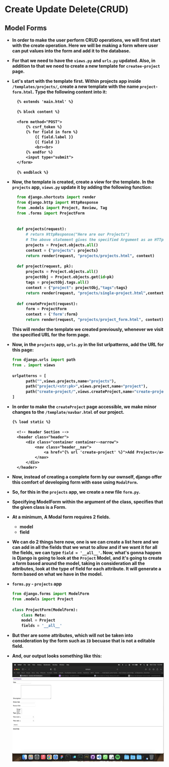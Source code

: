<strong>
<p align="justify">

# Create Update Delete(CRUD)

## Model Forms

- In order to make the user perform CRUD operations, we will first start with the create operation. Here we will be making a form where user can put values into the form and add it to the database.
- For that we need to have the `views.py` and `urls.py` updated. Also, in addition to that we need to create a new template for `createe-project` page.
- Let's start with the template first. Within projects app inside `/templates/projects/`, create a new template with the name `project-form.html`. Type the following content into it:
  
  ```Jinja
    {% extends 'main.html' %}

    {% block content %}

    <form method="POST">
        {% csrf_token %}
        {% for field in form %}
            {{ field.label }}
            {{ field }}
            <br><br>
        {% endfor %}
        <input type="submit">
    </form>

    {% endblock %}
  ```

- Now, the template is created, create a view for the template. In the `projects` app, `views.py` update it by adding the following function:
  
  ```python
    from django.shortcuts import render
    from django.http import HttpResponse
    from .models import Project, Review, Tag
    from .forms import ProjectForm


    def projects(request):
        # return HttpResponse("Here are our Projects")
        # The above statement gives the specified Argument as an HTTpResponse.
        projects = Project.objects.all()
        context = {"projects": projects}
        return render(request, "projects/projects.html", context)

    def project(request, pk):
        projects = Project.objects.all()
        projectObj = Project.objects.get(id=pk)
        tags = projectObj.tags.all()
        context = {"project": projectObj,"tags":tags}
        return render(request, "projects/single-project.html",context)

    def createProject(request):
        form = ProjectForm
        context = {'form':form}
        return render(request, "projects/project_form.html", context)

  ```

  This will render the template we created previously, whenever we visit the specified URL for the form page.

- Now, in the `projects` app, `urls.py` in the list urlpatterns, add the URL for this page:

  ```python
  from django.urls import path
  from . import views

  urlpatterns = [
        path("",views.projects,name="projects"),
        path("project/<str:pk>",views.project,name="project"),
        path("create-project/",views.createProject,name="create-project")
  ]
  ```

- In order to make the `createProject` page accessible, we make minor changes to the `/template/navbar.html` of our project.

  ```Jinja
  {% load static %}

    <!-- Header Section -->
    <header class="header">
        <div class="container container--narrow">
            <nav class="header__nav">
                <a href="{% url 'create-project' %}">Add Projects</a>
            </nav>
        </div>
    </header>
  ```

- Now, instead of creating a complete form by our ownself, django offer this comfort of developing form with ease using `ModalForm`.
- So, for this in the `projects` app, we create a new file `form.py`.
- Specifying ModelForm within the argument of the class, specifies that the given class is a Form.
- At a minimum, A Modal form requires 2 fields.

  - model
  - field

- We can do 2 things here now, one is we can create  a list here and we can add in all the fields that we wnat to allow and if we want it for all the fields, we can type `field = '__all__'`. Now, what's gonna happen is Django is going to look at the `Project` Model, and it's going to create a form based around the model, taking in consideration all the attributes, look at the type of field for each attribute. It will generate a form based on what we have in the model.

- `forms.py` - `projects` app

  ```python
  from django.forms import ModelForm
  from .models import Project

  class ProjectForm(ModelForm):
      class Meta:
      model = Project
      fields = '__all__'
  ```

- But ther are some attributes, which will not be taken into consideration by the form such as `ID` becuase that is not a editable field.

- And, our output looks something like this:

  ![](/imgs/Screenshot%202023-04-03%20at%201.22.36%20AM.png)


</p>
</storng>

